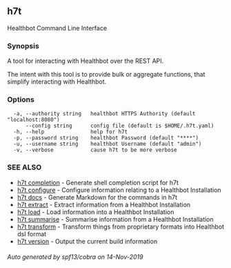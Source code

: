 ## h7t

Healthbot Command Line Interface

### Synopsis

A tool for interacting with Healthbot over the REST API.
	
The intent with this tool is to provide bulk or aggregate functions, that simplify interacting with Healthbot.

### Options

```
  -a, --authority string   healthbot HTTPS Authority (default "localhost:8080")
      --config string      config file (default is $HOME/.h7t.yaml)
  -h, --help               help for h7t
  -p, --password string    healthbot Password (default "****")
  -u, --username string    healthbot Username (default "admin")
  -v, --verbose            cause h7t to be more verbose
```

### SEE ALSO

* [h7t completion](h7t_completion.md)	 - Generate shell completion script for h7t
* [h7t configure](h7t_configure.md)	 - Configure information relating to a Healthbot Installation
* [h7t docs](h7t_docs.md)	 - Generate Markdown for the commands in h7t
* [h7t extract](h7t_extract.md)	 - Extract information from a Healthbot Installation
* [h7t load](h7t_load.md)	 - Load information into a Healthbot Installation
* [h7t summarise](h7t_summarise.md)	 - Summarise information from a Healthbot Installation
* [h7t transform](h7t_transform.md)	 - Transform things from proprietary formats into Healthbot dsl format
* [h7t version](h7t_version.md)	 - Output the current build information

###### Auto generated by spf13/cobra on 14-Nov-2019
